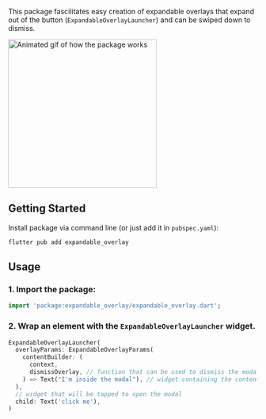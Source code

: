 This package fascilitates easy creation of expandable overlays that expand out of the button (`ExpandableOverlayLauncher`) and can be swiped down to dismiss.

<img src="https://github.com/VKBobyr/expandable-overlay/blob/master/media/demo.gif?raw=true"
     alt="Animated gif of how the package works"
     style="width: 300px;" />

## Getting Started

Install package via command line (or just add it in `pubspec.yaml`):

```bash
flutter pub add expandable_overlay
```

## Usage

### 1. Import the package:

```dart
import 'package:expandable_overlay/expandable_overlay.dart';
```

### 2. Wrap an element with the `ExpandableOverlayLauncher` widget.

```dart
ExpandableOverlayLauncher(
  overlayParams: ExpandableOverlayParams(
    contentBuilder: (
      context,
      dismissOverlay, // function that can be used to dismiss the modal through code
    ) => Text("I'm inside the modal"), // widget containing the contents of the modal
  ),
  // widget that will be tapped to open the modal
  child: Text('click me'),
)
```
